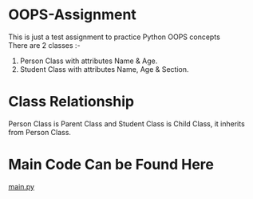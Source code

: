 # OOPS-Assignment
This is just a test assignment to practice Python OOPS concepts <br/>
There are 2 classes :- <br/>
1) Person Class with attributes Name & Age. <br/>
2) Student Class with attributes Name, Age & Section. <br/>
# Class Relationship
Person Class is Parent Class and Student Class is Child Class, it inherits from Person Class. <br/>
# Main Code Can be Found Here
[main.py](https://github.com/SANKET-RAI/OOPS-Assignment/blob/main/main.py) <br />
